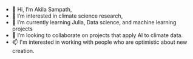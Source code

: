- 👋 Hi, I’m Akila Sampath,
- 👀 I’m interested in climate science research,
- 🌱 I’m currently learning Julia, Data science, and machine learning projects
- 💞️ I’m looking to collaborate on projects that apply AI to climate data.   
- 📫 I'm interested in working with people who are optimistic about new creation.

<!---
Greekmy/Greekmy is a ✨ special ✨ repository because its `README.md` (this file) appears on your GitHub profile.
You can click the Preview link to take a look at your changes.
Greekmy repository contains practice codes for Python (.py) and Julia (.jl)
--->

